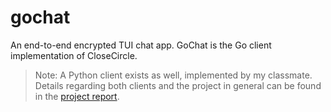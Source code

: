 # gochat

An end-to-end encrypted TUI chat app. GoChat is the Go client implementation of CloseCircle.

> Note: A Python client exists as well, implemented by my classmate. Details regarding both clients and the project in general can be found in the [project report](./project_report.pdf).
